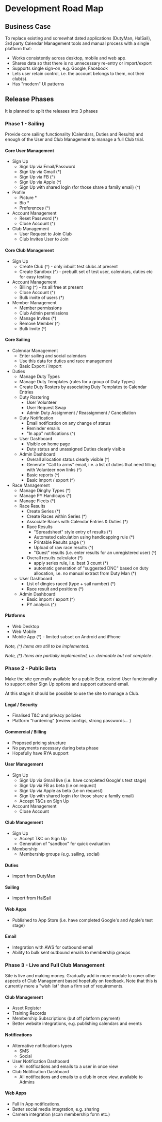 # Development Road Map

## Business Case

To replace existing and somewhat dated applications (DutyMan, HalSail), 3rd party Calendar Management tools and manual
process with a single platform that:

* Works consistently across desktop, mobile and web app.
* Shares data so that there is no unnecessary re-entry or import/export
* Supports single sign-on, e.g. Google, Facebook
* Lets user retain control, i.e. the account belongs to them, not their club(s).
* Has "modern" UI patterns

## Release Phases

It is planned to split the releases into 3 phases

### Phase 1 - Sailing

Provide core sailing functionality (Calendars, Duties and Results) and enough of the User
and Club Management to manage a full Club trial.

#### Core User Management

* Sign Up
    * Sign Up via Email/Password
    * Sign Up via Gmail (*)
    * Sign Up via FB (^)
    * Sign Up via Apple (^)
    * Sign Up with shared login (for those share a family email) (^)
* Profile
    * Picture *
    * Bio *
    * Preferences (^)
* Account Management
    * Reset Password (*)
    * Close Account (^)
* Club Management
    * User Request to Join Club
    * Club Invites User to Join

#### Core Club Management

* Sign Up
    * Create Club (^) - only inbuilt test clubs at present
    * Create Sandbox (^) - prebuilt set of test user, calendars, duties etc for easy testing
* Account Management
    * Billing (^) - its all free at present
    * Close Account (^)
    * Bulk invite of users (*)
* Member Management
    * Member permissions
    * Club Admin permissions
    * Manage Invites (*)
    * Remove Member (^)
    * Bulk Invite (^)

#### Core Sailing

* Calendar Management
    * Enter sailing and social calendars
    * Use this data for duties and race management
    * Basic Export / import
* Duties
    * Manage Duty Types
    * Manage Duty Templates (rules for a group of Duty Types)
    * Create Duty Rosters by associating Duty Templates to Calendar Entries
    * Duty Rostering
        * User Volunteer
        * User Request Swap
        * Admin Duty Assignment / Reassignment / Cancellation
    * Duty Notification
        * Email notification on any change of status
        * Reminder emails
        * "In app" notifications (^)
    * User Dashboard
        * Visible on home page
        * Duty status and unassigned Duties clearly visible
    * Admin Dashboard
        * Overall allocation status clearly visible (^)
        * Generate "Call to arms" email, i.e. a list of duties that need filling with Volunteer now links (^)
        * Basic reports (^)
        * Basic import / export  (^)
* Race Management
    * Manage Dinghy Types (*)
    * Manage PY Handicaps (*)
    * Manage Fleets (*)
    * Race Results
        * Create Series (*)
        * Create Races within Series (*)
        * Associate Races with Calendar Entries & Duties (*)
        * Race Results
            * "Spreadsheet" style entry of results (*)
            * Automated calculation using handicapping rule (*)
            * Printable Results page (^)
            * Upload of raw race results (^)
            * "Guest" results (i.e. enter results for an unregistered user) (^)
        * Overall results calculator (*)
            * apply series rule, i.e. best 3 count (*)
            * automatic generation of "suggested DNC" based on duty allocation, i.e. no manual extract from Duty Man (*)
    * User Dashboard
        * List of dingies raced (type + sail number) (*)
        * Race result and positions (*)
    * Admin Dashboard
        * Basic import / export (^)
        * PY analysis (^)

#### Platforms

* Web Desktop
* Web Mobile
* Mobile App (*) - limited subset on Android and iPhone

_Note, (^) items are still to be implemented._

_Note, (*) items are partially implemented, i.e. demoable but not complete ._

### Phase 2 - Public Beta

Make the site generally available for a public Beta, extend User functionality to support other Sign Up options
and support outbound email.

At this stage it should be possible to use the site to manage a Club.

#### Legal / Security

* Finalised T&C and privacy policies
* Platform "hardening" (review configs, strong passwords... )

#### Commercial / Billing

* Proposed pricing structure
* No payments necessary during beta phase
* Hopefully have RYA support

#### User Management

* Sign Up
    * Sign Up via Gmail live (i.e. have completed Google's test stage)
    * Sign Up via FB as beta (i.e on request)
    * Sign Up via Apple as beta (i.e on request)
    * Sign Up with shared login (for those share a family email)
    * Accept T&Cs on Sign Up
* Account Management
    * Close Account

#### Club Management

* Sign Up
    * Accept T&C on Sign Up
    * Generation of "sandbox" for quick evaluation
* Membership
    * Membership groups (e.g. sailing, social)

#### Duties

* Import from DutyMan

#### Sailing

* Import from HalSail

#### Web Apps

* Published to App Store (i.e. have completed Google's and Apple's test stage)

#### Email

* Integration with AWS for outbound email
* Ability to bulk sent outbound emails to membership groups

### Phase 3 - Live and Full Club Management

Site is live and making money. Gradually add in more module to cover other aspects of Club Management
based hopefully on feedback. Note that this is currently more a "wish list" than a firm set of requirements.

#### Club Management

* Asset Register
* Training Records
* Membership Subscriptions (but off platform payment)
* Better website integrations, e.g. publishing calendars and events

#### Notifications

* Alternative notifications types
    * SMS
    * Social
* User Notification Dashboard
    * All notifications and emails to a user in once view
* Club Notification Dashboard
    * All notifications and emails to a club in once view, available to Admins

#### Web Apps

* Full In App notifications.
* Better social media integration, e.g. sharing
* Camera integration (scan membership form etc.)





